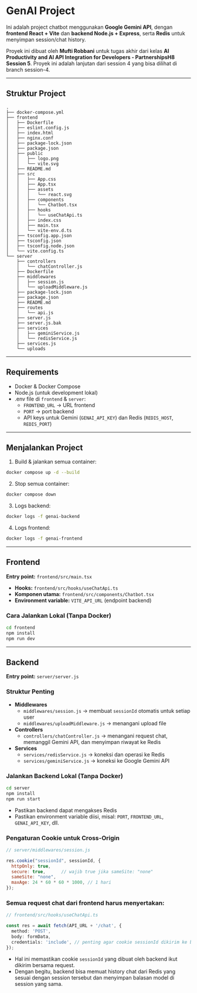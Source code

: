 # GenAI Project

Ini adalah project chatbot menggunakan **Google Gemini API**, dengan **frontend React + Vite** dan **backend Node.js + Express**, serta **Redis** untuk menyimpan session/chat history.

Proyek ini dibuat oleh **Mufti Robbani** untuk tugas akhir dari kelas **AI Productivity and AI API Integration for Developers - PartnershipsH8 Session 5**. Proyek ini adalah lanjutan dari session 4 yang bisa dilihat di branch session-4.

---

## Struktur Project

```
.
├── docker-compose.yml
├── frontend
│   ├── Dockerfile
│   ├── eslint.config.js
│   ├── index.html
│   ├── nginx.conf
│   ├── package-lock.json
│   ├── package.json
│   ├── public
│   │   ├── logo.png
│   │   └── vite.svg
│   ├── README.md
│   ├── src
│   │   ├── App.css
│   │   ├── App.tsx
│   │   ├── assets
│   │   │   └── react.svg
│   │   ├── components
│   │   │   └── Chatbot.tsx
│   │   ├── hooks
│   │   │   └── useChatApi.ts
│   │   ├── index.css
│   │   ├── main.tsx
│   │   └── vite-env.d.ts
│   ├── tsconfig.app.json
│   ├── tsconfig.json
│   ├── tsconfig.node.json
│   └── vite.config.ts
└── server
    ├── controllers
    │   └── chatController.js
    ├── Dockerfile
    ├── middlewares
    │   ├── session.js
    │   └── uploadMiddleware.js
    ├── package-lock.json
    ├── package.json
    ├── README.md
    ├── routes
    │   └── api.js
    ├── server.js
    ├── server.js.bak
    ├── services
    │   ├── geminiService.js
    │   └── redisService.js
    ├── services.js
    └── uploads
```

---

## Requirements

- Docker & Docker Compose
- Node.js (untuk development lokal)
- .env file di `frontend` & `server`:
  - `FRONTEND_URL` → URL frontend
  - `PORT` → port backend
  - API keys untuk Gemini (`GENAI_API_KEY`) dan Redis (`REDIS_HOST`, `REDIS_PORT`)

---

## Menjalankan Project

1. Build & jalankan semua container:

```bash
docker compose up -d --build
```

2. Stop semua container:

```bash
docker compose down
```

3. Logs backend:

```bash
docker logs -f genai-backend
```

4. Logs frontend:

```bash
docker logs -f genai-frontend
```

---

## Frontend

**Entry point:** `frontend/src/main.tsx`
- **Hooks:** `frontend/src/hooks/useChatApi.ts`
- **Komponen utama:** `frontend/src/components/Chatbot.tsx`
- **Environment variable:** `VITE_API_URL` (endpoint backend)


### Cara Jalankan Lokal (Tanpa Docker)

```bash
cd frontend
npm install
npm run dev
```

---

## Backend

**Entry point:** `server/server.js`

### Struktur Penting

- **Middlewares**
  - `middlewares/session.js` → membuat `sessionId` otomatis untuk setiap user
  - `middlewares/uploadMiddleware.js` → menangani upload file
- **Controllers**
  - `controllers/chatController.js` → menangani request chat, memanggil Gemini API, dan menyimpan riwayat ke Redis
- **Services**
  - `services/redisService.js` → koneksi dan operasi ke Redis
  - `services/geminiService.js` → koneksi ke Google Gemini API

### Jalankan Backend Lokal (Tanpa Docker)

```bash
cd server
npm install
npm run start
```

- Pastikan backend dapat mengakses Redis
- Pastikan environment variable diisi, misal: `PORT`, `FRONTEND_URL`, `GENAI_API_KEY`, dll.

### Pengaturan Cookie untuk Cross-Origin

```js
// server/middlewares/session.js

res.cookie("sessionId", sessionId, {
  httpOnly: true,
  secure: true,      // wajib true jika sameSite: "none"
  sameSite: "none",
  maxAge: 24 * 60 * 60 * 1000, // 1 hari
});
```

### Semua request chat dari frontend harus menyertakan:

```ts
// frontend/src/hooks/useChatApi.ts

const res = await fetch(API_URL + '/chat', {
  method: 'POST',
  body: formData,
  credentials: 'include', // penting agar cookie sessionId dikirim ke backend
});
```

- Hal ini memastikan cookie `sessionId` yang dibuat oleh backend ikut dikirim bersama request.  
- Dengan begitu, backend bisa memuat history chat dari Redis yang sesuai dengan session tersebut dan menyimpan balasan model di session yang sama.


